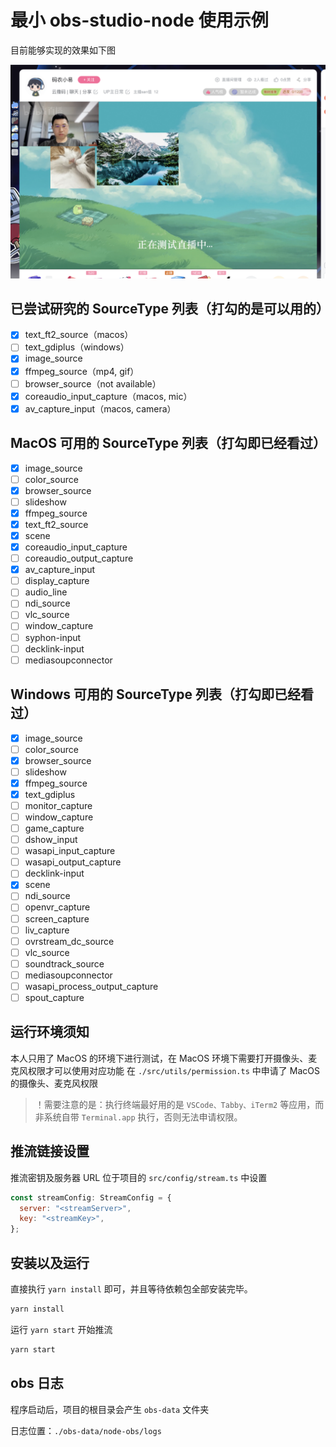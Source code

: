 # 最小 obs-studio-node 使用示例

目前能够实现的效果如下图

![效果图](./assets/screenshot.png)

## 已尝试研究的 SourceType 列表（打勾的是可以用的）

- [x] text_ft2_source（macos）
- [ ] text_gdiplus（windows）
- [x] image_source
- [x] ffmpeg_source（mp4, gif）
- [ ] browser_source（not available）
- [x] coreaudio_input_capture（macos, mic）
- [x] av_capture_input（macos, camera）

## MacOS 可用的 SourceType 列表（打勾即已经看过）

- [x] image_source
- [ ] color_source
- [x] browser_source
- [ ] slideshow
- [x] ffmpeg_source
- [x] text_ft2_source
- [x] scene
- [x] coreaudio_input_capture
- [ ] coreaudio_output_capture
- [x] av_capture_input
- [ ] display_capture
- [ ] audio_line
- [ ] ndi_source
- [ ] vlc_source
- [ ] window_capture
- [ ] syphon-input
- [ ] decklink-input
- [ ] mediasoupconnector

## Windows 可用的 SourceType 列表（打勾即已经看过）

- [x] image_source
- [ ] color_source
- [x] browser_source
- [ ] slideshow
- [x] ffmpeg_source
- [x] text_gdiplus
- [ ] monitor_capture
- [ ] window_capture
- [ ] game_capture
- [ ] dshow_input
- [ ] wasapi_input_capture
- [ ] wasapi_output_capture
- [ ] decklink-input
- [x] scene
- [ ] ndi_source
- [ ] openvr_capture
- [ ] screen_capture
- [ ] liv_capture
- [ ] ovrstream_dc_source
- [ ] vlc_source
- [ ] soundtrack_source
- [ ] mediasoupconnector
- [ ] wasapi_process_output_capture
- [ ] spout_capture

## 运行环境须知

本人只用了 MacOS 的环境下进行测试，在 MacOS 环境下需要打开摄像头、麦克风权限才可以使用对应功能
在 `./src/utils/permission.ts` 中申请了 MacOS 的摄像头、麦克风权限

> ！需要注意的是：执行终端最好用的是 `VSCode、Tabby、iTerm2` 等应用，而非系统自带 `Terminal.app` 执行，否则无法申请权限。

## 推流链接设置

推流密钥及服务器 URL 位于项目的 `src/config/stream.ts` 中设置

```js
const streamConfig: StreamConfig = {
  server: "<streamServer>",
  key: "<streamKey>",
};
```

## 安装以及运行

直接执行 `yarn install` 即可，并且等待依赖包全部安装完毕。

```bash
yarn install
```

运行 `yarn start` 开始推流

```bash
yarn start
```

## obs 日志

程序启动后，项目的根目录会产生 `obs-data` 文件夹

日志位置：`./obs-data/node-obs/logs`
